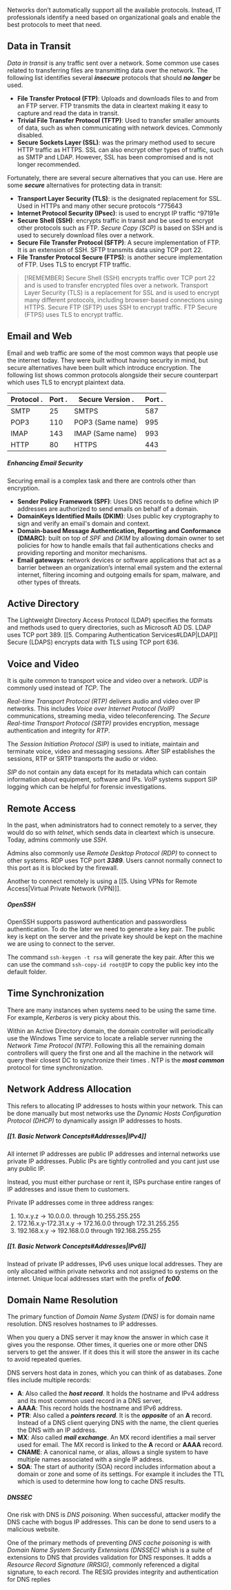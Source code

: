 Networks don’t automatically support all the available protocols. Instead, IT professionals identify a need based on organizational goals and enable the best protocols to meet that need.

## Data in Transit
*Data in transit* is any traffic sent over a network. Some common use cases related to transferring files are transmitting data over the network. The following list identifies several ***insecure*** protocols that should ***no longer*** be used.

* **File Transfer Protocol (FTP)**:  Uploads and downloads files to and from an FTP server. FTP transmits the data in cleartext making it easy to capture and read the data in transit.
* **Trivial File Transfer Protocol (TFTP)**: Used to transfer smaller amounts of data, such as when communicating with network devices. Commonly disabled.
* **Secure Sockets Layer (SSL)**: was the primary method used to secure HTTP traffic as HTTPS. SSL can also encrypt other types of traffic, such as SMTP and LDAP. However, SSL has been compromised and is not longer recommended.

Fortunately, there are several secure alternatives that you can use. Here are some ***secure*** alternatives for protecting data in transit:

* **Transport Layer Security (TLS)**: is the designated replacement for SSL. Used in HTTPs and many other secure protocols ^775643
* **Internet Protocol Security (IPsec)**: is used to encrypt IP traffic ^97191e
* **Secure Shell (SSH)**: encrypts traffic in transit and be used to encrypt other protocols such as FTP. *Secure Copy (SCP)* is based on SSH and is used to securely download files over a network.
* **Secure File Transfer Protocol (SFTP)**: A secure implementation of FTP. It is an extension of SSH. SFTP transmits data using TCP port 22.
* **File Transfer Protocol Secure (FTPS)**: is another secure implementation of FTP. Uses TLS to encrypt FTP traffic.

> [!REMEMBER]
> Secure Shell (SSH) encrypts traffic over TCP port 22 and is used to transfer encrypted files over a network. Transport Layer Security (TLS) is a replacement for SSL and is used to encrypt many different protocols, including browser-based connections using HTTPS. Secure FTP (SFTP) uses SSH to encrypt traffic. FTP Secure (FTPS) uses TLS to encrypt traffic.

## Email and Web
Email and web traffic are some of the most common ways that people use the internet today. They were built without having security in mind, but secure alternatives have been built which introduce encryption. The following list shows common protocols alongside their secure counterpart which uses TLS to encrypt plaintext data.

| Protocol                          . | Port               . | Secure Version                                 . | Port               . |
| ----------------------------------- | -------------------- | ------------------------------------------------ | -------------------- |
| SMTP                                | 25                   | SMTPS                                            | 587                  |
| POP3                                | 110                  | POP3 (Same name)                                 | 995                  |
| IMAP                                | 143                  | IMAP (Same name)                                 | 993                  |
| HTTP                                | 80                   | HTTPS                                            | 443                  |

##### Enhancing Email Security
Securing email is a complex task and there are controls other than encryption.

* **Sender Policy Framework (SPF)**: Uses DNS records to define which IP addresses are authorized to send emails on behalf of a domain.
* **DomainKeys Identified Mails (DKIM)**: Uses public key cryptography to sign and verify an email's domain and context.
* **Domain-based Message Authentication, Reporting and Conformance (DMARC)**: built on top of *SPF* and *DKIM* by allowing domain owner to set policies for how to handle emails that fail authentications checks and providing reporting and monitor mechanisms. 
* **Email gateways**: network devices or software applications that act as a barrier between an organization’s internal email system and the external internet, filtering incoming and outgoing emails for spam, malware, and other types of threats.

## Active Directory 
The Lightweight Directory Access Protocol (LDAP) specifies the formats and methods used to query directories, such as Microsoft AD DS. LDAP uses TCP port 389. [[5. Comparing Authentication Services#LDAP|LDAP]] Secure (LDAPS) encrypts data with TLS using TCP port 636.

## Voice and Video 
It is quite common to transport voice and video over a network. *UDP* is commonly used instead of *TCP*. The 

*Real-time Transport Protocol (RTP)* delivers audio and video over IP networks. This includes *Voice over Internet Protocol (VoIP)* communications, streaming media, video teleconferencing. The *Secure Real-time Transport Protocol (SRTP)* provides encryption, message authentication and integrity for *RTP*.

The *Session Initiation Protocol (SIP)* is used to initiate, maintain and terminate voice, video and messaging sessions. After SIP establishes the sessions, RTP or SRTP transports the audio or video.

*SIP* do not contain any data except for its metadata which can contain information about equipment, software and IPs. *VoIP* systems support SIP logging which can be helpful for forensic investigations.

## Remote Access
 In the past, when administrators had to connect remotely to a server, they would do so with *telnet*, which sends data in cleartext which is unsecure. Today, admins commonly use *SSH*.

Admins also commonly use *Remote Desktop Protocol (RDP)* to connect to other systems. RDP uses TCP port ***3389***. Users cannot normally connect to this port as it is blocked by the firewall.

Another to connect remotely is using a [[5. Using VPNs for Remote Access|Virtual Private Network (VPN)]].

##### OpenSSH
OpenSSH supports password authentication and passwordless authentication. To do the later we need to generate a key pair. The public key is kept on the server and the private key should be kept on the machine we are using to connect to the server.

The command `ssh-keygen -t rsa` will generate the key pair. After this we can use the command `ssh-copy-id root@IP` to copy the public key into the default folder. 

## Time Synchronization
There are many instances when systems need to be using the same time. For example, *Kerberos* is very picky about this.

Within an Active Directory domain, the domain controller will periodically use the Windows Time service to locate a reliable server running the *Network Time Protocol (NTP)*. Following this all the remaining domain controllers will query the first one and all the machine in the network will query their closest DC to synchronize their times . NTP is the ***most common*** protocol for time synchronization.

## Network Address Allocation
This refers to allocating IP addresses to hosts within your network. This can be done manually but most networks use the *Dynamic Hosts Configuration Protocol (DHCP)* to dynamically assign IP addresses to hosts. 

##### [[1. Basic Network Concepts#Addresses|IPv4]]
All internet IP addresses are public IP addresses and internal networks use private IP addresses. Public IPs are tightly controlled and you cant just use any public IP.

Instead, you must either purchase or rent it, ISPs purchase entire ranges of IP addresses and issue them to customers.

Private IP addresses come in three address ranges:
1. 10.x.y.z -> 10.0.0.0. through 10.255.255.255
2. 172.16.x.y-172.31.x.y -> 172.16.0.0 through 172.31.255.255
3. 192.168.x.y -> 192.168.0.0 through 192.168.255.255

##### [[1. Basic Network Concepts#Addresses|IPv6]]
Instead of private IP addresses, IPv6 uses unique local addresses. They are only allocated within private networks and not assigned to systems on the internet. Unique local addresses start with the prefix of ***fc00***.

## Domain Name Resolution
The primary function of *Domain Name System (DNS)* is for domain name resolution. DNS resolves hostnames to IP addresses.

When you query a DNS server it may know the answer in which case it gives you the response. Other times, it queries one or more other DNS servers to get the answer. If it does this it will store the answer in its cache to avoid repeated queries. 

DNS servers host data in zones, which you can think of as databases. Zone files include multiple records:

* **A**: Also called the ***host record***. It holds the hostname and IPv4 address and its most common used record in a DNS server, 
* **AAAA**: This record holds the hostname and IPv6 address.
* **PTR**: Also called a ***pointers record***. It is the ***opposite*** of an **A** record. Instead of a DNS client querying DNS with the name, the client queries the DNS with an IP address.
* **MX**: Also called ***mail exchange***. An MX record identifies a mail server used for email. The MX record is linked to the **A** record or **AAAA** record. 
* **CNAME**: A canonical name, or alias, allows a single system to have multiple names associated with a single IP address. 
* **SOA**: The start of authority (SOA) record includes information about a domain or zone and some of its settings. For example it includes the TTL which is used to determine how long to cache DNS results. 

##### DNSSEC
One risk with DNS is *DNS poisoning*. When successful, attacker modify the DNS cache with bogus IP addresses. This can be done to send users to a malicious website. 

One of the primary methods of preventing *DNS cache poisoning* is with *Domain Name System Security Extensions (DNSSEC)* whish is a suite of extensions to DNS that provides validation for DNS responses. It adds a *Resource Record Signature (RRSIG)*, commonly referenced a digital signature, to each record. The RESIG provides integrity and authentication for DNS replies